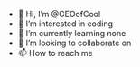 - 👋 Hi, I’m @CEOofCool
- 👀 I’m interested in coding
- 🌱 I’m currently learning none
- 💞️ I’m looking to collaborate on 
- 📫 How to reach me 

<!---
CEOofCool/CEOofCool is a ✨ special ✨ repository because its `README.md` (this file) appears on your GitHub profile.
You can click the Preview link to take a look at your changes.
--->
